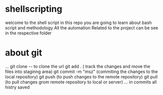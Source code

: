 # shellscripting

welcome to the shell script
in this repo you are going to learn about bash script  and methodology
All the automation Related to the project can be see in the respective folder
# about git

...
git clone -- to clone the url
git add . ( track the changes and move the files into staginng area)
git commit -m "msz" (commiting the changes to the local repository)
git push      (to push changes to the remote repository)
git pull    (to pull changes grom remote repository to local or server)
...
in commits all histry saved

